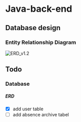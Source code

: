 # Java-back-end

## Database design

### Entity Relationship Diagram



![ERD_v1.2](datebase_diagrams/ERD_v1.2.png)







## Todo

### Database

##### ERD

- [x] add user table
- [ ] add absence archive tabel